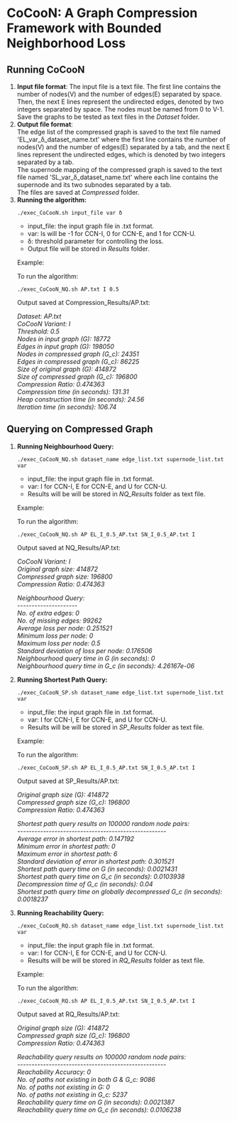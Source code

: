 # CoCooN: A Graph Compression Framework with Bounded Neighborhood Loss

## Running CoCooN
<ol>
<li> <strong>Input file format</strong>:
 The input file is a text file. The first line contains the number of nodes(V) and the number of edges(E) separated by space. Then, the next E lines represent the undirected edges, denoted by two integers separated by space. The nodes must be named from 0 to V-1. Save the graphs to be tested as text files in the <em>Dataset</em> folder.
</li>

<li><strong>Output file format</strong>:</li>
The edge list of the compressed graph is saved to the text file named 'EL_var_δ_dataset_name.txt' where the first line contains the number of nodes(V) and the number of edges(E) separated by a tab, and the next E lines represent the undirected edges, which is denoted by two integers separated by a tab.<br>
The supernode mapping of the compressed graph is saved to the text file named 'SL_var_δ_dataset_name.txt' where each line contains the supernode and its two subnodes separated by a tab.<br>The files are saved at <em>Compressed</em> folder.

<li><strong>Running the algorithm:</strong>

`./exec_CoCooN.sh input_file var δ `

* input_file: the input graph file in .txt format.
* var: ls will be -1 for CCN-I, 0 for CCN-E, and 1 for CCN-U.
* δ: threshold parameter for controlling the loss.
* Output file will be stored in <em>Results</em> folder.

Example:

To run the algorithm:

`./exec_CoCooN_NQ.sh AP.txt I 0.5`

Output saved at Compression_Results/AP.txt:

 <em>Dataset: AP.txt<br>
CoCooN Variant: I<br>
Threshold: 0.5<br>
Nodes in input graph (G): 18772<br>
Edges in input graph (G): 198050<br>
Nodes in compressed graph (G_c): 24351<br>
Edges in compressed graph (G_c): 86225<br>
Size of original graph (G): 414872<br>
Size of compressed graph (G_c): 196800<br>
Compression Ratio: 0.474363<br>
Compression time (in seconds): 131.31<br>
Heap construction time (in seconds): 24.56<br>
Iteration time (in seconds): 106.74</em><br>
</li>
</ol>

## Querying on Compressed Graph
<ol>

<li><strong>Running Neighbourhood Query:</strong>

`./exec_CoCooN_NQ.sh dataset_name edge_list.txt supernode_list.txt var`

* input_file: the input graph file in .txt format.
* var: I for CCN-I, E for CCN-E, and U for CCN-U.
* Results will be will be stored in <em>NQ_Results</em> folder as text file.

Example:

To run the algorithm:

`./exec_CoCooN_NQ.sh AP EL_I_0.5_AP.txt SN_I_0.5_AP.txt I`

Output saved at NQ_Results/AP.txt:

<em>
CoCooN Variant: I<br>
Original graph size: 414872<br>
Compressed graph size: 196800<br>
Compression Ratio: 0.474363<br>

Neighbourhood Query:<br>
---------------------<br>
No. of extra edges: 0<br>
No. of missing edges: 99262<br>
Average loss per node: 0.251521<br>
Minimum loss per node: 0<br>
Maximum loss per node: 0.5<br>
Standard deviation of loss per node: 0.176506<br>
Neighbourhood query time in G (in seconds): 0<br>
Neighbourhood query time in G_c (in seconds): 4.26167e-06
</em><br>
</li>

<li><strong>Running Shortest Path Query:</strong>

`./exec_CoCooN_SP.sh dataset_name edge_list.txt supernode_list.txt var`

* input_file: the input graph file in .txt format.
* var: I for CCN-I, E for CCN-E, and U for CCN-U.
* Results will be will be stored in <em>SP_Results</em> folder as text file.

Example:

To run the algorithm:

`./exec_CoCooN_SP.sh AP EL_I_0.5_AP.txt SN_I_0.5_AP.txt I`

Output saved at SP_Results/AP.txt:

<em>Original graph size (G): 414872<br>
Compressed graph size (G_c): 196800<br>
Compression Ratio: 0.474363<br>

Shortest path query results on 100000 random node pairs:<br>
----------------------------------------------------<br>
Average error in shortest path: 0.147192<br>
Minimum error in shortest path: 0<br>
Maximum error in shortest path: 6<br>
Standard deviation of error in shortest path: 0.301521<br>
Shortest path query time on G (in seconds): 0.0021431<br>
Shortest path query time on G_c (in seconds): 0.0103938<br>
Decompression time of G_c (in seconds): 0.04<br>
Shortest path query time on globally decompressed G_c (in seconds): 0.0018237</em><br>
</li>

<li><strong>Running Reachability Query:</strong>

`./exec_CoCooN_RQ.sh dataset_name edge_list.txt supernode_list.txt var`

* input_file: the input graph file in .txt format.
* var: I for CCN-I, E for CCN-E, and U for CCN-U.
* Results will be will be stored in <em>RQ_Results</em> folder as text file.

Example:

To run the algorithm:

`./exec_CoCooN_RQ.sh AP EL_I_0.5_AP.txt SN_I_0.5_AP.txt I`

Output saved at RQ_Results/AP.txt:

<em>Original graph size (G): 414872<br>
Compressed graph size (G_c): 196800<br>
Compression Ratio: 0.474363<br>

Reachability query results on 100000 random node pairs:<br>
----------------------------------------------------<br>
Reachability Accuracy: 0<br>
No. of paths not existing in both G & G_c: 9086<br>
No. of paths not existing in G: 0<br>
No. of paths not existing in G_c: 5237<br>
Reachability query time on G (in seconds): 0.0021387<br>
Reachability query time on G_c (in seconds): 0.0106238<br>
</em><br>
</li>

</ol>
